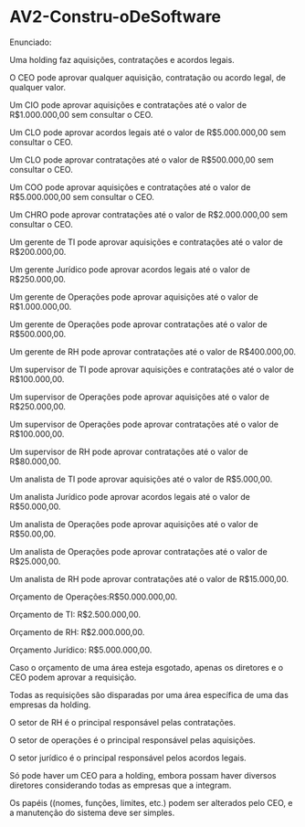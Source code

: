 # AV2-Constru-oDeSoftware
Enunciado:

Uma holding faz aquisições, contratações e acordos legais.




O CEO pode aprovar qualquer aquisição, contratação ou acordo legal, de qualquer valor.




Um CIO pode aprovar aquisições e contratações até o valor de R$1.000.000,00 sem consultar o CEO.

Um CLO pode aprovar acordos legais até o valor de R$5.000.000,00 sem consultar o CEO.

Um CLO pode aprovar contratações até o valor de R$500.000,00 sem consultar o CEO.

Um COO pode aprovar aquisições e contratações até o valor de R$5.000.000,00 sem consultar o CEO.

Um CHRO pode aprovar contratações até o valor de R$2.000.000,00 sem consultar o CEO.




Um gerente de TI pode aprovar aquisições e contratações até o valor de R$200.000,00.

Um gerente Jurídico pode aprovar acordos legais até o valor de R$250.000,00.

Um gerente de Operações pode aprovar aquisições até o valor de R$1.000.000,00.

Um gerente de Operações pode aprovar contratações até o valor de R$500.000,00.

Um gerente de RH pode aprovar contratações até o valor de R$400.000,00.




Um supervisor de TI pode aprovar aquisições e contratações até o valor de R$100.000,00.

Um supervisor de Operações pode aprovar aquisições até o valor de R$250.000,00.

Um supervisor de Operações pode aprovar contratações até o valor de R$100.000,00.

Um supervisor de RH pode aprovar contratações até o valor de R$80.000,00.




Um analista de TI pode aprovar aquisições até o valor de R$5.000,00.

Um analista Jurídico pode aprovar acordos legais até o valor de R$50.000,00.

Um analista de Operações pode aprovar aquisições até o valor de R$50.00,00.

Um analista de Operações pode aprovar contratações até o valor de R$25.000,00.

Um analista de RH pode aprovar contratações até o valor de R$15.000,00.




Orçamento de Operações:R$50.000.000,00.

Orçamento de TI: R$2.500.000,00.

Orçamento de RH: R$2.000.000,00.

Orçamento Jurídico: R$5.000.000,00.




Caso o orçamento de uma área esteja esgotado, apenas os diretores e o CEO podem aprovar a requisição.




Todas as requisições são disparadas por uma área específica de uma das empresas da holding.




O setor de RH é o principal responsável pelas contratações.

O setor de operações é o principal responsável pelas aquisições.

O setor jurídico é o principal responsável pelos acordos legais.




Só pode haver um CEO para a holding, embora possam haver diversos diretores considerando todas as empresas que a integram.




Os papéis ((nomes, funções, limites, etc.) podem ser alterados pelo CEO, e a manutenção do sistema deve ser simples.
